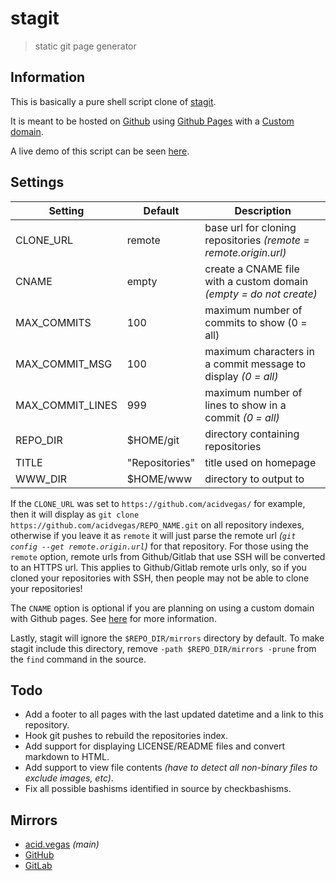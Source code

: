# stagit
> static git page generator

## Information
This is basically a pure shell script clone of [stagit](https://git.2f30.org/stagit/).

It is meant to be hosted on [Github](https://github.com) using [Github Pages](https://pages.github.com) with a [Custom domain](https://help.github.com/en/articles/using-a-custom-domain-with-github-pages).

A live demo of this script can be seen [here](https://acid.vegas).

## Settings
| Setting          | Default        | Description                                                        |
| ---------------- | -------------- | ------------------------------------------------------------------ |
| CLONE_URL        | remote         | base url for cloning repositories *(remote = remote.origin.url)*   |
| CNAME            | empty          | create a CNAME file with a custom domain *(empty = do not create)* |
| MAX_COMMITS      | 100            | maximum number of commits to show (0 = all)                        |
| MAX_COMMIT_MSG   | 100            | maximum characters in a commit message to display *(0 = all)*      |
| MAX_COMMIT_LINES | 999            | maximum number of lines to show in a commit *(0 = all)*            |
| REPO_DIR         | $HOME/git      | directory containing repositories                                  |
| TITLE            | "Repositories" | title used on homepage                                             |
| WWW_DIR          | $HOME/www      | directory to output to                                             |

If the `CLONE_URL` was set to `https://github.com/acidvegas/` for example, then it will display as `git clone https://github.com/acidvegas/REPO_NAME.git` on all repository indexes, otherwise if you leave it as `remote` it will just parse the remote url *(`git config --get remote.origin.url`)* for that repository. For those using the `remote` option, remote urls from Github/Gitlab that use SSH will be converted to an HTTPS url. This applies to Github/Gitlab remote urls only, so if you cloned your repositories with SSH, then people may not be able to clone your repositories!

The `CNAME` option is optional if you are planning on using a custom domain with Github pages. See [here](https://help.github.com/en/articles/troubleshooting-custom-domains#github-repository-setup-errors) for more information.

Lastly, stagit will ignore the `$REPO_DIR/mirrors` directory by default. To make stagit include this directory, remove `-path $REPO_DIR/mirrors -prune` from the `find` command in the source.

## Todo
- Add a footer to all pages with the last updated datetime and a link to this repository.
- Hook git pushes to rebuild the repositories index.
- Add support for displaying LICENSE/README files and convert markdown to HTML.
- Add support to view file contents *(have to detect all non-binary files to exclude images, etc)*.
- Fix all possible bashisms identified in source by checkbashisms.

## Mirrors
- [acid.vegas](https://acid.vegas/stagit) *(main)*
- [GitHub](https://github.com/acidvegas/stagit)
- [GitLab](https://gitlab.com/acidvegas/stagit)